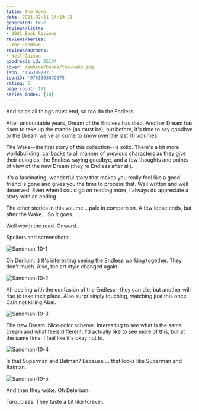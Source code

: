 ```yaml
---
title: The Wake
date: 2021-02-11 14:19:51
generated: true
reviews/lists:
- 2021 Book Reviews
reviews/series:
- The Sandman
reviews/authors:
- Neil Gaiman
goodreads_id: 25104
cover: /embeds/books/the-wake.jpg
isbn: '1563892871'
isbn13: '9781563892875'
rating: 5
page_count: 191
series_index: [10]
---
```

And so as all things must end, so too do the Endless.  

After uncountable years, Dream of the Endless has died. Another Dream has risen to take up the mantle (as must be), but before, it's time to say goodbye to the Dream we've all come to know over the last 10 volumes.  

<!--more-->

The Wake--the first story of this collection--is solid. There's a bit more worldbuilding, callbacks to all manner of previous characters as they give their eulogies, the Endless saying goodbye, and a few thoughts and points of view of the new Dream (they're Endless after all).  

It's a fascinating, wonderful story that makes you really feel like a good friend is gone and gives you the time to process that. Well written and well deserved. Even when I could go on reading more, I always do appreciate a story with an ending.  

The other stories in this volume... pale in comparison. A few loose ends, but after the Wake... So it goes.  

Well worth the read. Onward.  

Spoilers and screenshots:  

![Sandman-10-1](/embeds/books/attachments/sandman-10-1.jpg)  

Oh Derlium. :) It's interesting seeing the Endless working together. They don't much. Also, the art style changed again.  

![Sandman-10-2](/embeds/books/attachments/sandman-10-2.jpg)  

Ah dealing with the confusion of the Endless--they can die, but another will rise to take their place. Also surprisingly touching, watching just this once Cain not killing Abel.  

![Sandman-10-3](/embeds/books/attachments/sandman-10-3.jpg)  

The new Dream. Nice color scheme. Interesting to see what is the same Dream and what feels different. I'd actually like to see more of this, but at the same time, I feel like it's okay not to.  

![Sandman-10-4](/embeds/books/attachments/sandman-10-4.jpg)  

Is that Superman and Batman? Because ... that looks like Superman and Batman.  

![Sandman-10-5](/embeds/books/attachments/sandman-10-5.jpg)  

And then they woke. Oh Delerium.  

Turquoises. They taste a bit like forever.